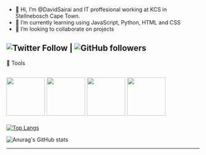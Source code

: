 - 👋 Hi, I’m @DavidSairai and IT proffesional working at KCS in Stellnebosch Cape Town. 
- 🌱 I’m currently learning using JavaScript, Python, HTML and CSS
- 👯 I’m looking to collaborate on projects

<!---
DavidSairai/DavidSairai is a ✨ special ✨ repository because its `README.md` (this file) appears on your GitHub profile.
You can click the Preview link to take a look at your changes.
--->

 ![Twitter Follow](https://img.shields.io/twitter/follow/davidsairai?style=social) | ![GitHub followers](https://img.shields.io/github/followers/davidsairai?style=social)
 ---

🧰 Tools

<img src="https://cdn.worldvectorlogo.com/logos/visual-studio-code-1.svg"  width="100" height="100"/>   <img src="https://cdn.worldvectorlogo.com/logos/logo-javascript.svg"  width="100" height="100"/>   <img src="https://cdn.worldvectorlogo.com/logos/html5-2.svg"  width="100" height="100"/>   <img src="https://cdn.worldvectorlogo.com/logos/python-5.svg" width="100" height="100"/>
---


[![Top Langs](https://github-readme-stats.vercel.app/api/top-langs/?username=davidsairai&layout=compact)](https://github.com/anuraghazra/github-readme-stats)


![Anurag's GitHub stats](https://github-readme-stats.vercel.app/api?username=davidsairai&show_icons=true&theme=dracula)



****

